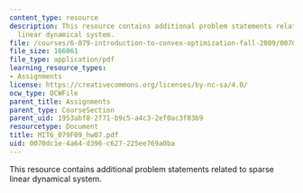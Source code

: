 ```yaml
---
content_type: resource
description: This resource contains additional problem statements related to sparse
  linear dynamical system.
file: /courses/6-079-introduction-to-convex-optimization-fall-2009/0070dc1e4a64d396c627225ee769a0ba_MIT6_079F09_hw07.pdf
file_size: 166061
file_type: application/pdf
learning_resource_types:
- Assignments
license: https://creativecommons.org/licenses/by-nc-sa/4.0/
ocw_type: OCWFile
parent_title: Assignments
parent_type: CourseSection
parent_uid: 1953abf8-2f71-b9c5-a4c3-2ef0ac3f03b9
resourcetype: Document
title: MIT6_079F09_hw07.pdf
uid: 0070dc1e-4a64-d396-c627-225ee769a0ba
---
```

This resource contains additional problem statements related to sparse linear dynamical system.